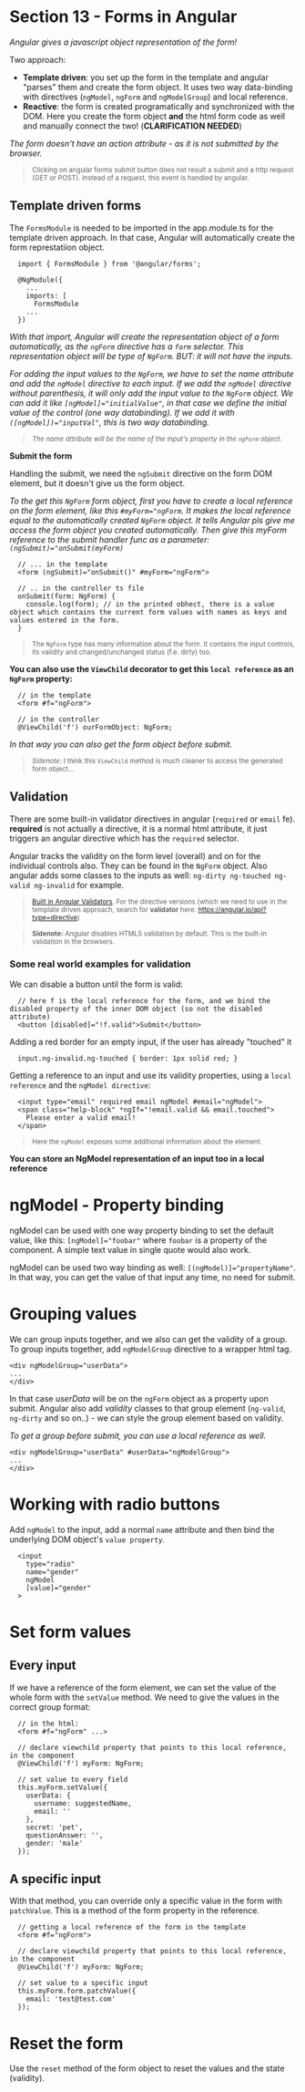 # Section 13 - Forms in Angular

_Angular gives a javascript object representation of the form!_

Two approach:

- **Template driven**: you set up the form in the template and angular "parses" them and create the form object. It uses two way data-binding with directives (`ngModel`, `ngForm` and `ngModelGroup`) and local reference.
- **Reactive**: the form is created programatically and synchronized with the DOM. Here you create the form object **and** the html form code as well and manually connect the two! (**CLARIFICATION NEEDED**)

_The form doesn't have an action attribute - as it is not submitted by the browser._

> <small>Clicking on angular forms submit button does not result a submit and a http request (GET or POST). Instead of a request, this event is handled by angular.</small>

## Template driven forms

The `FormsModule` is needed to be imported in the app.module.ts for the template driven approach. In that case, Angular will automatically create the form represtatiion object.

```
  import { FormsModule } from '@angular/forms';

  @NgModule({
    ...
    imports: [
      FormsModule
    ...
  })
```

_With that import, Angular will create the representation object of a form automatically, as the `ngForm` directive has a `form` selector. This representation object will be type of `NgForm`. BUT: it will not have the inputs._

_For adding the input values to the `NgForm`, we have to set the name attribute and add the `ngModel` directive to each input. If we add the `ngModel` directive without parenthesis, it will only add the input value to the `NgForm` object. We can add it like `[ngModel]="initialValue"`, in that case we define the initial value of the control (one way databinding). If we add it with `([ngModel])="inputVal"`, this is two way databinding._

> <small>_The name attribute will be the name of the input's property in the `ngForm` object._</small>

**Submit the form**

Handling the submit, we need the `ngSubmit` directive on the form DOM element, but it doesn't give us the form object.

_To the get this `NgForm` form object, first you have to create a local reference on the form element, like this `#myForm="ngForm`. It makes the local reference equal to the automatically created `NgForm` object. It tells Angular pls give me access the form object you created automatically.
Then give this myForm reference to the submit handler func as a parameter:
`(ngSubmit)="onSubmit(myForm)`_

```
  // ... in the template
  <form (ngSubmit)="onSubmit()" #myForm="ngForm">

  // .. in the controller ts file
  onSubmit(form: NgForm) {
    console.log(form); // in the printed obhect, there is a value object which contains the current form values with names as keys and values entered in the form.
  }
```

> <small>The `NgForm` type has many information about the form. It contains the input controls, its validity and changed/unchanged status (f.e. dirty) too.</small>

**You can also use the `ViewChild` decorator to get this `local reference` as an `NgForm` property:**

```
  // in the template
  <form #f="ngForm">

  // in the controller
  @ViewChild('f') ourFormObject: NgForm;
```

_In that way you can also get the form object before submit._

> <small>_Sidenote:_ I think this `ViewChild` method is much cleaner to access the generated form object...</small>

## Validation

There are some built-in validator directives in angular (`required` or `email` fe). **required** is not actually a directive, it is a normal html attribute, it just triggers an angular directive which has the `required` selector.

Angular tracks the validity on the form level (overall) and on for the individual controls also. They can be found in the `NgForm` object. Also angular adds some classes to the inputs as well: `ng-dirty ng-touched ng-valid ng-invalid` for example.

> <small> [Built in Angular Validators](https://angular.io/api/forms/Validators). For the directive versions (which we need to use in the template driven approach, search for **validator** here: https://angular.io/api?type=directive) </small>

> <small>**Sidenote:** Angular disables HTML5 validation by default. This is the built-in validation in the browsers.</small>

### Some real world examples for validation

We can disable a button until the form is valid:

```
  // here f is the local reference for the form, and we bind the disabled property of the inner DOM object (so not the disabled attribute)
  <button [disabled]="!f.valid">Submit</button>
```

Adding a red border for an empty input, if the user has already "touched" it

```
  input.ng-invalid.ng-touched { border: 1px solid red; }
```

Getting a reference to an input and use its validity properties, using a `local reference` and the `ngModel directive`:

```
  <input type="email" required email ngModel #email="ngModel">
  <span class="help-block" *ngIf="!email.valid && email.touched">
    Please enter a valid email!
  </span>
```

> <small>Here the `ngModel` exposes some additional information about the element.</small>

**You can store an NgModel representation of an input too in a local reference**

# ngModel - Property binding

ngModel can be used with one way property binding to set the default value, like this: `[ngModel]="foobar"` where `foobar` is a property of the component. A simple text value in single quote would also work.

ngModel can be used two way binding as well: `[(ngModel)]="propertyName"`. In that way, you can get the value of that input any time, no need for submit.

# Grouping values

We can group inputs together, and we also can get the validity of a group. To group inputs together, add `ngModelGroup` directive to a wrapper html tag.

```
<div ngModelGroup="userData">
...
</div>
```

In that case _userData_ will be on the `ngForm` object as a property upon submit. Angular also add _validity_ classes to that group element (`ng-valid`, `ng-dirty` and so on..) - we can style the group element based on validity.

_To get a group before submit, you can use a local reference as well._

```
<div ngModelGroup="userData" #userData="ngModelGroup">
...
</div>
```

# Working with radio buttons

Add `ngModel` to the input, add a normal `name` attribute and then bind the underlying DOM object's `value property`.

```
  <input
    type="radio"
    name="gender"
    ngModel
    [value]="gender"
  >
```

# Set form values

## Every input

If we have a reference of the form element, we can set the value of the whole form with the `setValue` method. We need to give the values in the correct group format:

```
  // in the html:
  <form #f="ngForm" ...>

  // declare viewchild property that points to this local reference, in the component
  @ViewChild('f') myForm: NgForm;

  // set value to every field
  this.myForm.setValue({
    userData: {
      username: suggestedName,
      email: ''
    },
    secret: 'pet',
    questionAnswer: '',
    gender: 'male'
  });
```

## A specific input

With that method, you can override only a specific value in the form with `patchValue`. This is a method of the form property in the reference.

```
  // getting a local reference of the form in the template
  <form #f="ngForm">

  // declare viewchild property that points to this local reference, in the component
  @ViewChild('f') myForm: NgForm;

  // set value to a specific input
  this.myForm.form.patchValue({
    email: 'test@test.com'
  });
```

# Reset the form

Use the `reset` method of the form object to reset the values and the state (validity).

